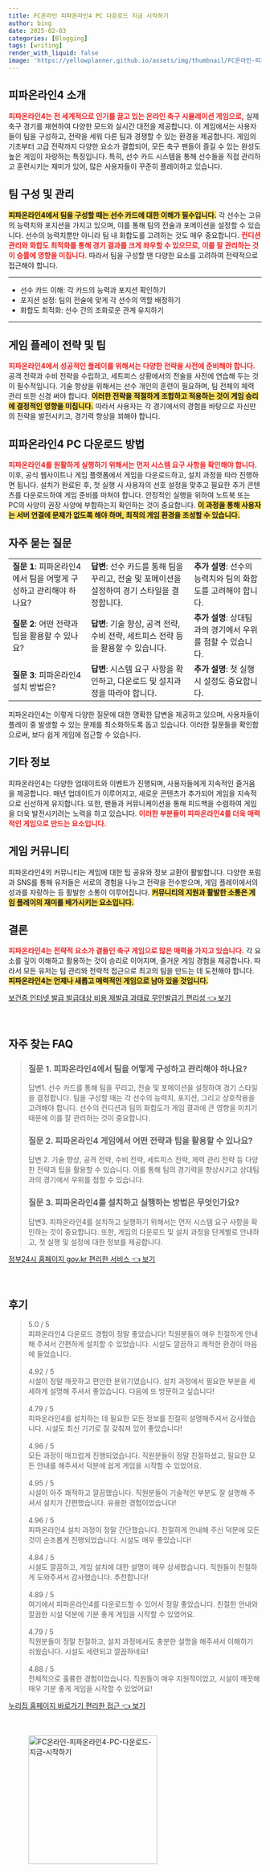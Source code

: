 ```yaml
---
title: FC온라인 피파온라인4 PC 다운로드 지금 시작하기
author: bing
date: 2025-02-03
categories: [Blogging]
tags: [writing]
render_with_liquid: false
image: 'https://yellowplanner.github.io/assets/img/thumbnail/FC온라인-피파온라인4-PC-다운로드-지금-시작하기.webp'
---
```



<h2 id='피파온라인4_소개'>피파온라인4 소개</h2>

<p><b><span style="color: #ee2323;">피파온라인4는 전 세계적으로 인기를 끌고 있는 온라인 축구 시뮬레이션 게임으로,</span></b> 실제 축구 경기를 재현하여 다양한 모드와 실시간 대전을 제공합니다. 이 게임에서는 사용자들이 팀을 구성하고, 전략을 세워 다른 팀과 경쟁할 수 있는 환경을 제공합니다. 게임의 기초부터 고급 전략까지 다양한 요소가 결합되어, 모든 축구 팬들이 즐길 수 있는 완성도 높은 게임이 자랑하는 특징입니다. 특히, 선수 카드 시스템을 통해 선수들을 직접 관리하고 훈련시키는 재미가 있어, 많은 사용자들이 꾸준히 플레이하고 있습니다.</p>

<h2 id='팀_구성_및_관리'>팀 구성 및 관리</h2>

<p><b><span style="background-color: #ffe066;">피파온라인4에서 팀을 구성할 때는 선수 카드에 대한 이해가 필수입니다.</span></b> 각 선수는 고유의 능력치와 포지션을 가지고 있으며, 이를 통해 팀의 전술과 포메이션을 설정할 수 있습니다. 선수의 능력치뿐만 아니라 팀 내 화합도를 고려하는 것도 매우 중요합니다. <b><span style="color: #ee2323;">컨디션 관리와 화합도 최적화를 통해 경기 결과를 크게 좌우할 수 있으므로, 이를 잘 관리하는 것이 승률에 영향을 미칩니다.</span></b> 따라서 팀을 구성할 땐 다양한 요소를 고려하여 전략적으로 접근해야 합니다.</p>

<hr />

<ul>
    <li>선수 카드 이해: 각 카드의 능력과 포지션 확인하기</li>
    <li>포지션 설정: 팀의 전술에 맞게 각 선수의 역할 배정하기</li>
    <li>화합도 최적화: 선수 간의 조화로운 관계 유지하기</li>
</ul>

<hr />

<h2 id='게임_플레이_전략'>게임 플레이 전략 및 팁</h2>

<p><b><span style="color: #ee2323;">피파온라인4에서 성공적인 플레이를 위해서는 다양한 전략을 사전에 준비해야 합니다.</span></b> 공격 전략과 수비 전략을 수립하고, 세트피스 상황에서의 전술을 사전에 연습해 두는 것이 필수적입니다. 기술 향상을 위해서는 선수 개인의 훈련이 필요하며, 팀 전체의 체력 관리 또한 신경 써야 합니다. <b><span style="background-color: #ffe066;">이러한 전략을 적절하게 조합하고 적용하는 것이 게임 승리에 결정적인 영향을 미칩니다.</span></b> 따라서 사용자는 각 경기에서의 경험을 바탕으로 자신만의 전략을 발전시키고, 경기력 향상을 꾀해야 합니다.</p>

<h2 id='피파온라인4_다운로드_방법'>피파온라인4 PC 다운로드 방법</h2>

<p><b><span style="color: #ee2323;">피파온라인4를 원활하게 실행하기 위해서는 먼저 시스템 요구 사항을 확인해야 합니다.</span></b> 이후, 공식 웹사이트나 게임 플랫폼에서 게임을 다운로드하고, 설치 과정을 따라 진행하면 됩니다. 설치가 완료된 후, 첫 실행 시 사용자의 선호 설정을 맞추고 필요한 추가 콘텐츠를 다운로드하여 게임 준비를 마쳐야 합니다. 안정적인 실행을 위하여 노트북 또는 PC의 사양이 권장 사양에 부합하는지 확인하는 것이 중요합니다. <b><span style="background-color: #ffe066;">이 과정을 통해 사용자는 서버 연결에 문제가 없도록 해야 하며, 최적의 게임 환경을 조성할 수 있습니다.</span></b></p>

<h2 id='자주_묻는_질문'>자주 묻는 질문</h2>

<table>
    <tr>
        <td><b>질문 1</b>: 피파온라인4에서 팀을 어떻게 구성하고 관리해야 하나요?</td>
        <td><b>답변</b>: 선수 카드를 통해 팀을 꾸리고, 전술 및 포메이션을 설정하여 경기 스타일을 결정합니다.</td>
        <td><b>추가 설명</b>: 선수의 능력치와 팀의 화합도를 고려해야 합니다.</td>
    </tr>
    <tr>
        <td><b>질문 2</b>: 어떤 전략과 팁을 활용할 수 있나요?</td>
        <td><b>답변</b>: 기술 향상, 공격 전략, 수비 전략, 세트피스 전략 등을 활용할 수 있습니다.</td>
        <td><b>추가 설명</b>: 상대팀과의 경기에서 우위를 점할 수 있습니다.</td>
    </tr>
    <tr>
        <td><b>질문 3</b>: 피파온라인4 설치 방법은?</td>
        <td><b>답변</b>: 시스템 요구 사항을 확인하고, 다운로드 및 설치과정을 따라야 합니다.</td>
        <td><b>추가 설명</b>: 첫 실행 시 설정도 중요합니다.</td>
    </tr>
</table>

<p>피파온라인4는 이렇게 다양한 질문에 대한 명확한 답변을 제공하고 있으며, 사용자들이 플레이 중 발생할 수 있는 문제를 최소화하도록 돕고 있습니다. 이러한 질문들을 확인함으로써, 보다 쉽게 게임에 접근할 수 있습니다.</p>

<h2 id='기타_정보'>기타 정보</h2>

<p>피파온라인4는 다양한 업데이트와 이벤트가 진행되며, 사용자들에게 지속적인 즐거움을 제공합니다. 매년 업데이트가 이루어지고, 새로운 콘텐츠가 추가되어 게임을 지속적으로 신선하게 유지합니다. 또한, 팬들과 커뮤니케이션을 통해 피드백을 수렴하여 게임을 더욱 발전시키려는 노력을 하고 있습니다. <b><span style="color: #ee2323;">이러한 부분들이 피파온라인4를 더욱 매력적인 게임으로 만드는 요소입니다.</span></b></p>

<h2 id='게임_커뮤니티'>게임 커뮤니티</h2>

<p>피파온라인4의 커뮤니티는 게임에 대한 팁 공유와 정보 교환이 활발합니다. 다양한 포럼과 SNS를 통해 유저들은 서로의 경험을 나누고 전략을 전수받으며, 게임 플레이에서의 성과를 자랑하는 등 활발한 소통이 이루어집니다. <b><span style="background-color: #ffe066;">커뮤니티의 지원과 활발한 소통은 게임 플레이의 재미를 배가시키는 요소입니다.</span></b></p>

<h2 id='결론'>결론</h2>

<p><b><span style="color: #ee2323;">피파온라인4는 전략적 요소가 곁들인 축구 게임으로 많은 매력을 가지고 있습니다.</span></b> 각 요소를 깊이 이해하고 활용하는 것이 승리로 이어지며, 즐거운 게임 경험을 제공합니다. 따라서 모든 유저는 팀 관리와 전략적 접근으로 최고의 팀을 만드는 데 도전해야 합니다. <b><span style="background-color: #ffe066;">피파온라인4는 언제나 새롭고 매력적인 게임으로 남아 있을 것입니다.</span></b></p>


<p><a class="click-button" title="보건증 인터넷 발급 발급대상 비용 재발급 과태료 무인발급기 편리성" href="https://yellowplanner.github.io/posts/%EB%B3%B4%EA%B1%B4%EC%A6%9D-%EC%9D%B8%ED%84%B0%EB%84%B7-%EB%B0%9C%EA%B8%89-%EB%B0%9C%EA%B8%89%EB%8C%80%EC%83%81-%EB%B9%84%EC%9A%A9-%EC%9E%AC%EB%B0%9C%EA%B8%89-%EA%B3%BC%ED%83%9C%EB%A3%8C-%EB%AC%B4%EC%9D%B8%EB%B0%9C%EA%B8%89%EA%B8%B0-%ED%8E%B8%EB%A6%AC%EC%84%B1/" rel="dofollow">보건증 인터넷 발급 발급대상 비용 재발급 과태료 무인발급기 편리성 👈 보기</a></p><br>
<h2 id='자주_찾는_FAQ'>자주 찾는 FAQ</h2>
<div itemscope="" itemtype="https://schema.org/FAQPage"> 
<blockquote> 
<div itemscope="" itemprop="mainEntity" itemtype="https://schema.org/Question"> 
<h3 itemprop="name">질문 1. 피파온라인4에서 팀을 어떻게 구성하고 관리해야 하나요? </h3> 
<div itemscope="" itemprop="acceptedAnswer" itemtype="https://schema.org/Answer"> 
<span itemprop="text"> 
<p>답변1. 선수 카드를 통해 팀을 꾸리고, 전술 및 포메이션을 설정하여 경기 스타일을 결정합니다. 팀을 구성할 때는 각 선수의 능력치, 포지션, 그리고 상호작용을 고려해야 합니다. 선수의 컨디션과 팀의 화합도가 게임 결과에 큰 영향을 미치기 때문에 이를 잘 관리하는 것이 중요합니다.</p> 
</span> 
</div> 
</div> 
<div itemscope="" itemprop="mainEntity" itemtype="https://schema.org/Question"> 
<h3 itemprop="name">질문 2. 피파온라인4 게임에서 어떤 전략과 팁을 활용할 수 있나요? </h3> 
<div itemscope="" itemprop="acceptedAnswer" itemtype="https://schema.org/Answer"> 
<span itemprop="text"> 
<p>답변 2. 기술 향상, 공격 전략, 수비 전략, 세트피스 전략, 체력 관리 전략 등 다양한 전략과 팁을 활용할 수 있습니다. 이를 통해 팀의 경기력을 향상시키고 상대팀과의 경기에서 우위를 점할 수 있습니다.</p> 
</span> 
</div> 
</div> 
<div itemscope="" itemprop="mainEntity" itemtype="https://schema.org/Question"> 
<h3 itemprop="name">질문 3. 피파온라인4를 설치하고 실행하는 방법은 무엇인가요?</h3> 
<div itemscope="" itemprop="acceptedAnswer" itemtype="https://schema.org/Answer"> 
<span itemprop="text"> 
<p>답변3. 피파온라인4를 설치하고 실행하기 위해서는 먼저 시스템 요구 사항을 확인하는 것이 중요합니다. 또한, 게임의 다운로드 및 설치 과정을 단계별로 안내하고, 첫 실행 및 설정에 대한 정보를 제공합니다.</p> 
</span> 
</div> 
</div> 
</blockquote> 
</div>
<p><a class="click-button" title="정부24시 홈페이지 gov.kr 편리한 서비스" href="https://yellowplanner.github.io/posts/%EC%A0%95%EB%B6%8024%EC%8B%9C-%ED%99%88%ED%8E%98%EC%9D%B4%EC%A7%80-gov.kr-%ED%8E%B8%EB%A6%AC%ED%95%9C-%EC%84%9C%EB%B9%84%EC%8A%A4/" rel="dofollow">정부24시 홈페이지 gov.kr 편리한 서비스 👈 보기</a></p><br>
<h2 id='후기'>후기</h2>
<div itemscope itemtype="https://schema.org/Product">
  <blockquote>
  <div itemprop="review" itemscope itemtype="https://schema.org/Review">
      <div itemprop="reviewRating" itemscope itemtype="https://schema.org/Rating"> <span itemprop="ratingValue">5.0</span> / <span itemprop="bestRating">5</span> </div>
      <span itemprop="reviewBody">피파온라인4 다운로드 경험이 정말 좋았습니다! 직원분들이 매우 친절하게 안내해 주셔서 간편하게 설치할 수 있었습니다. 시설도 깔끔하고 쾌적한 환경이 마음에 들었습니다.</span>
  </div>
  <br>
  <div itemprop="review" itemscope itemtype="https://schema.org/Review">
      <div itemprop="reviewRating" itemscope itemtype="https://schema.org/Rating"> <span itemprop="ratingValue">4.92</span> / <span itemprop="bestRating">5</span> </div>
      <span itemprop="reviewBody">시설이 정말 깨끗하고 편안한 분위기였습니다. 설치 과정에서 필요한 부분을 세세하게 설명해 주셔서 좋았습니다. 다음에 또 방문하고 싶습니다!</span>
  </div>
  <br>
  <div itemprop="review" itemscope itemtype="https://schema.org/Review">
      <div itemprop="reviewRating" itemscope itemtype="https://schema.org/Rating"> <span itemprop="ratingValue">4.79</span> / <span itemprop="bestRating">5</span> </div>
      <span itemprop="reviewBody">피파온라인4를 설치하는 데 필요한 모든 정보를 친절히 설명해주셔서 감사했습니다. 시설도 최신 기기로 잘 갖춰져 있어 좋았습니다!</span>
  </div>
  <br>
  <div itemprop="review" itemscope itemtype="https://schema.org/Review">
      <div itemprop="reviewRating" itemscope itemtype="https://schema.org/Rating"> <span itemprop="ratingValue">4.96</span> / <span itemprop="bestRating">5</span> </div>
      <span itemprop="reviewBody">모든 과정이 매끄럽게 진행되었습니다. 직원분들이 정말 친절하셨고, 필요한 모든 안내를 해주셔서 덕분에 쉽게 게임을 시작할 수 있었어요.</span>
  </div>
  <br>
  <div itemprop="review" itemscope itemtype="https://schema.org/Review">
      <div itemprop="reviewRating" itemscope itemtype="https://schema.org/Rating"> <span itemprop="ratingValue">4.95</span> / <span itemprop="bestRating">5</span> </div>
      <span itemprop="reviewBody">시설이 아주 쾌적하고 깔끔했습니다. 직원분들이 기술적인 부분도 잘 설명해 주셔서 설치가 간편했습니다. 유용한 경험이었습니다!</span>
  </div>
  <br>
  <div itemprop="review" itemscope itemtype="https://schema.org/Review">
      <div itemprop="reviewRating" itemscope itemtype="https://schema.org/Rating"> <span itemprop="ratingValue">4.96</span> / <span itemprop="bestRating">5</span> </div>
      <span itemprop="reviewBody">피파온라인4 설치 과정이 정말 간단했습니다. 친절하게 안내해 주신 덕분에 모든 것이 순조롭게 진행되었습니다. 시설도 매우 좋았습니다!</span>
  </div>
  <br>
  <div itemprop="review" itemscope itemtype="https://schema.org/Review">
      <div itemprop="reviewRating" itemscope itemtype="https://schema.org/Rating"> <span itemprop="ratingValue">4.84</span> / <span itemprop="bestRating">5</span> </div>
      <span itemprop="reviewBody">시설도 깔끔하고, 게임 설치에 대한 설명이 매우 상세했습니다. 직원들이 친절하게 도와주셔서 감사했습니다. 추천합니다!</span>
  </div>
  <br>
  <div itemprop="review" itemscope itemtype="https://schema.org/Review">
      <div itemprop="reviewRating" itemscope itemtype="https://schema.org/Rating"> <span itemprop="ratingValue">4.89</span> / <span itemprop="bestRating">5</span> </div>
      <span itemprop="reviewBody">여기에서 피파온라인4를 다운로드할 수 있어서 정말 좋았습니다. 친절한 안내와 깔끔한 시설 덕분에 기분 좋게 게임을 시작할 수 있었어요.</span>
  </div>
  <br>
  <div itemprop="review" itemscope itemtype="https://schema.org/Review">
      <div itemprop="reviewRating" itemscope itemtype="https://schema.org/Rating"> <span itemprop="ratingValue">4.79</span> / <span itemprop="bestRating">5</span> </div>
      <span itemprop="reviewBody">직원분들이 정말 친절하고, 설치 과정에서도 충분한 설명을 해주셔서 이해하기 쉬웠습니다. 시설도 세련되고 깔끔하네요!</span>
  </div>
  <br>
  <div itemprop="review" itemscope itemtype="https://schema.org/Review">
      <div itemprop="reviewRating" itemscope itemtype="https://schema.org/Rating"> <span itemprop="ratingValue">4.88</span> / <span itemprop="bestRating">5</span> </div>
      <span itemprop="reviewBody">전체적으로 훌륭한 경험이었습니다. 직원들이 매우 지원적이었고, 시설이 깨끗해 매우 기분 좋게 게임을 시작할 수 있었어요!</span>
  </div>
  </blockquote>
</div>
<p><a class="click-button" title="누리집 홈페이지 바로가기 편리한 접근" href="https://yellowplanner.github.io/posts/%EB%88%84%EB%A6%AC%EC%A7%91-%ED%99%88%ED%8E%98%EC%9D%B4%EC%A7%80-%EB%B0%94%EB%A1%9C%EA%B0%80%EA%B8%B0-%ED%8E%B8%EB%A6%AC%ED%95%9C-%EC%A0%91%EA%B7%BC/" rel="dofollow">누리집 홈페이지 바로가기 편리한 접근 👈 보기</a></p><br>
<figure class="image"><img src="https://yellowplanner.github.io/assets/img/thumbnail/FC온라인-피파온라인4-PC-다운로드-지금-시작하기.webp" alt="FC온라인-피파온라인4-PC-다운로드-지금-시작하기" width="256" height="256"></figure>